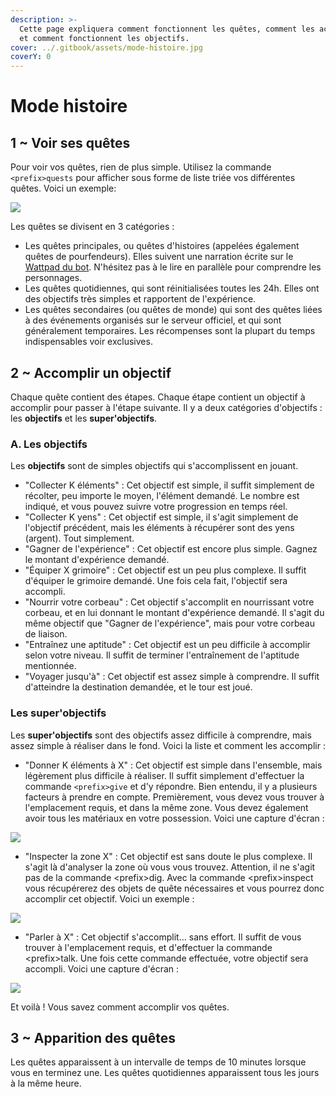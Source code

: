 ```yaml
---
description: >-
  Cette page expliquera comment fonctionnent les quêtes, comment les accomplir
  et comment fonctionnent les objectifs.
cover: ../.gitbook/assets/mode-histoire.jpg
coverY: 0
---
```


# Mode histoire

## 1 \~ Voir ses quêtes

Pour voir vos quêtes, rien de plus simple. Utilisez la commande `<prefix>quests` pour afficher sous forme de liste triée vos différentes quêtes. Voici un exemple:&#x20;

![](https://cdn.discordapp.com/attachments/958432552044097536/993527570668736582/unknown.png)

Les quêtes se divisent en 3 catégories :&#x20;

* Les quêtes principales, ou quêtes d'histoires (appelées également quêtes de pourfendeurs). Elles suivent une narration écrite sur le [Wattpad du bot](https://www.wattpad.com/myworks/310668886-obanai-lhritage-dichi). N'hésitez pas à le lire en parallèle pour comprendre les personnages.
* Les quêtes quotidiennes, qui sont réinitialisées toutes les 24h. Elles ont des objectifs très simples et rapportent de l'expérience.
* Les quêtes secondaires (ou quêtes de monde) qui sont des quêtes liées à des événements organisés sur le serveur officiel, et qui sont généralement temporaires. Les récompenses sont la plupart du temps indispensables voir exclusives.

## 2 \~ Accomplir un objectif

Chaque quête contient des étapes. Chaque étape contient un objectif à accomplir pour passer à l'étape suivante. Il y a deux catégories d'objectifs : les **objectifs** et les **super'objectifs**.

### A. Les objectifs

Les **objectifs** sont de simples objectifs qui s'accomplissent en jouant.

* "Collecter K éléments" : Cet objectif est simple, il suffit simplement de récolter, peu importe le moyen, l'élément demandé. Le nombre est indiqué, et vous pouvez suivre votre progression en temps réel.
* "Collecter K yens" : Cet objectif est simple, il s'agit simplement de l'objectif précédent, mais les éléments à récupérer sont des yens (argent). Tout simplement.
* "Gagner de l'expérience" : Cet objectif est encore plus simple. Gagnez le montant d'expérience demandé.
* "Équiper X grimoire" : Cet objectif est un peu plus complexe. Il suffit d'équiper le grimoire demandé. Une fois cela fait, l'objectif sera accompli.
* "Nourrir votre corbeau" : Cet objectif s'accomplit en nourrissant votre corbeau, et en lui donnant le montant d'expérience demandé. Il s'agit du même objectif que "Gagner de l'expérience", mais pour votre corbeau de liaison.
* "Entraînez une aptitude" : Cet objectif est un peu difficile à accomplir selon votre niveau. Il suffit de terminer l'entraînement de l'aptitude mentionnée.
* "Voyager jusqu'à" : Cet objectif est assez simple à comprendre. Il suffit d'atteindre la destination demandée, et le tour est joué.

### Les super'objectifs

Les **super'objectifs** sont des objectifs assez difficile à comprendre, mais assez simple à réaliser dans le fond. Voici la liste et comment les accomplir :&#x20;

* "Donner K éléments à X" : Cet objectif est simple dans l'ensemble, mais légèrement plus difficile à réaliser. Il suffit simplement d'effectuer la commande `<prefix>give` et d'y répondre. Bien entendu, il y a plusieurs facteurs à prendre en compte. Premièrement, vous devez vous trouver à l'emplacement requis, et dans la même zone. Vous devez également avoir tous les matériaux en votre possession. Voici une capture d'écran :&#x20;

![](https://cdn.discordapp.com/attachments/958432585585934406/993542157174579340/unknown.png)

* "Inspecter la zone X" : Cet objectif est sans doute le plus complexe. Il s'agit là d'analyser la zone où vous vous trouvez. Attention, il ne s'agit pas de la commande \<prefix>dig. Avec la commande \<prefix>inspect vous récupérerez des objets de quête nécessaires et vous pourrez donc accomplir cet objectif. Voici un exemple :&#x20;

![](https://cdn.discordapp.com/attachments/958432485228826705/993543080185700422/unknown.png)

* "Parler à X" : Cet objectif s'accomplit... sans effort. Il suffit de vous trouver à l'emplacement requis, et d'effectuer la commande \<prefix>talk. Une fois cette commande effectuée, votre objectif sera accompli. Voici une capture d'écran :&#x20;

![](https://cdn.discordapp.com/attachments/958432485228826705/993545102620360834/Screenshot\_20220704-175202\_Discord.jpg)

Et voilà ! Vous savez comment accomplir vos quêtes.&#x20;

## 3 \~ Apparition des quêtes

Les quêtes apparaissent à un intervalle de temps de 10 minutes lorsque vous en terminez une. Les quêtes quotidiennes apparaissent tous les jours à la même heure.
